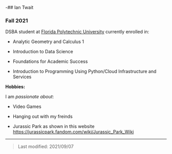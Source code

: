 -## Ian Twait

### Fall 2021

DSBA student at [Florida Polytechnic University](https://www.floridapoly.edu) currently enrolled in: 

- Analytic Geometry and Calculus 1

- Introduction to Data Science

- Foundations for Academic Success

- Introduction to Programming Using Python/Cloud Infrastructure and Services

**Hobbies:**

I am _passionate about_: 

- Video Games

- Hanging out with my freinds

- Jurassic Park as shown in this website <https://jurassicpark.fandom.com/wiki/Jurassic_Park_Wiki>

***

> Last modified: 2021/09/07
